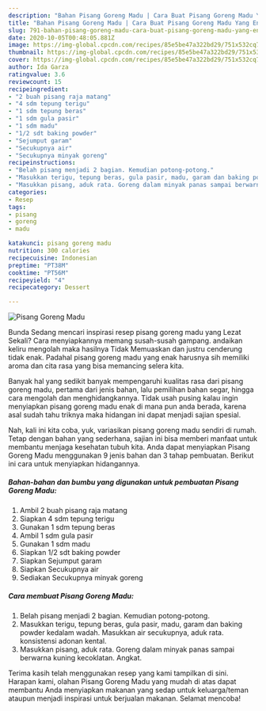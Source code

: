 ```yaml
---
description: "Bahan Pisang Goreng Madu | Cara Buat Pisang Goreng Madu Yang Enak dan Simpel"
title: "Bahan Pisang Goreng Madu | Cara Buat Pisang Goreng Madu Yang Enak dan Simpel"
slug: 791-bahan-pisang-goreng-madu-cara-buat-pisang-goreng-madu-yang-enak-dan-simpel
date: 2020-10-05T00:48:05.881Z
image: https://img-global.cpcdn.com/recipes/85e5be47a322bd29/751x532cq70/pisang-goreng-madu-foto-resep-utama.jpg
thumbnail: https://img-global.cpcdn.com/recipes/85e5be47a322bd29/751x532cq70/pisang-goreng-madu-foto-resep-utama.jpg
cover: https://img-global.cpcdn.com/recipes/85e5be47a322bd29/751x532cq70/pisang-goreng-madu-foto-resep-utama.jpg
author: Ida Garza
ratingvalue: 3.6
reviewcount: 15
recipeingredient:
- "2 buah pisang raja matang"
- "4 sdm tepung terigu"
- "1 sdm tepung beras"
- "1 sdm gula pasir"
- "1 sdm madu"
- "1/2 sdt baking powder"
- "Sejumput garam"
- "Secukupnya air"
- "Secukupnya minyak goreng"
recipeinstructions:
- "Belah pisang menjadi 2 bagian. Kemudian potong-potong."
- "Masukkan terigu, tepung beras, gula pasir, madu, garam dan baking powder kedalam wadah. Masukkan air secukupnya, aduk rata. konsistensi adonan kental."
- "Masukkan pisang, aduk rata. Goreng dalam minyak panas sampai berwarna kuning kecoklatan. Angkat."
categories:
- Resep
tags:
- pisang
- goreng
- madu

katakunci: pisang goreng madu 
nutrition: 300 calories
recipecuisine: Indonesian
preptime: "PT38M"
cooktime: "PT56M"
recipeyield: "4"
recipecategory: Dessert

---
```



![Pisang Goreng Madu](https://img-global.cpcdn.com/recipes/85e5be47a322bd29/751x532cq70/pisang-goreng-madu-foto-resep-utama.jpg)

Bunda Sedang mencari inspirasi resep pisang goreng madu yang Lezat Sekali? Cara menyiapkannya memang susah-susah gampang. andaikan keliru mengolah maka hasilnya Tidak Memuaskan dan justru cenderung tidak enak. Padahal pisang goreng madu yang enak harusnya sih memiliki aroma dan cita rasa yang bisa memancing selera kita.

Banyak hal yang sedikit banyak mempengaruhi kualitas rasa dari pisang goreng madu, pertama dari jenis bahan, lalu pemilihan bahan segar, hingga cara mengolah dan menghidangkannya. Tidak usah pusing kalau ingin menyiapkan pisang goreng madu enak di mana pun anda berada, karena asal sudah tahu triknya maka hidangan ini dapat menjadi sajian spesial.




Nah, kali ini kita coba, yuk, variasikan pisang goreng madu sendiri di rumah. Tetap dengan bahan yang sederhana, sajian ini bisa memberi manfaat untuk membantu menjaga kesehatan tubuh kita. Anda dapat menyiapkan Pisang Goreng Madu menggunakan 9 jenis bahan dan 3 tahap pembuatan. Berikut ini cara untuk menyiapkan hidangannya.

<!--inarticleads1-->

##### Bahan-bahan dan bumbu yang digunakan untuk pembuatan Pisang Goreng Madu:

1. Ambil 2 buah pisang raja matang
1. Siapkan 4 sdm tepung terigu
1. Gunakan 1 sdm tepung beras
1. Ambil 1 sdm gula pasir
1. Gunakan 1 sdm madu
1. Siapkan 1/2 sdt baking powder
1. Siapkan Sejumput garam
1. Siapkan Secukupnya air
1. Sediakan Secukupnya minyak goreng




<!--inarticleads2-->

##### Cara membuat Pisang Goreng Madu:

1. Belah pisang menjadi 2 bagian. Kemudian potong-potong.
1. Masukkan terigu, tepung beras, gula pasir, madu, garam dan baking powder kedalam wadah. Masukkan air secukupnya, aduk rata. konsistensi adonan kental.
1. Masukkan pisang, aduk rata. Goreng dalam minyak panas sampai berwarna kuning kecoklatan. Angkat.




Terima kasih telah menggunakan resep yang kami tampilkan di sini. Harapan kami, olahan Pisang Goreng Madu yang mudah di atas dapat membantu Anda menyiapkan makanan yang sedap untuk keluarga/teman ataupun menjadi inspirasi untuk berjualan makanan. Selamat mencoba!

